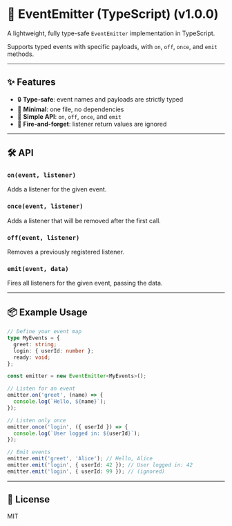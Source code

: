 # 🔔 EventEmitter (TypeScript) (v1.0.0)

A lightweight, fully type-safe `EventEmitter` implementation in TypeScript.

Supports typed events with specific payloads, with `on`, `off`, `once`, and `emit` methods.

---

## ✨ Features

- 🔒 **Type-safe**: event names and payloads are strictly typed
- 🧼 **Minimal**: one file, no dependencies
- 🚀 **Simple API**: `on`, `off`, `once`, and `emit`
- 🧠 **Fire-and-forget**: listener return values are ignored

---



## 🛠 API

### `on(event, listener)`
Adds a listener for the given event.

### `once(event, listener)`
Adds a listener that will be removed after the first call.

### `off(event, listener)`
Removes a previously registered listener.

### `emit(event, data)`
Fires all listeners for the given event, passing the data.

---

## 📦 Example Usage

```ts
// Define your event map
type MyEvents = {
  greet: string;
  login: { userId: number };
  ready: void;
};

const emitter = new EventEmitter<MyEvents>();

// Listen for an event
emitter.on('greet', (name) => {
  console.log(`Hello, ${name}`);
});

// Listen only once
emitter.once('login', ({ userId }) => {
  console.log(`User logged in: ${userId}`);
});

// Emit events
emitter.emit('greet', 'Alice'); // Hello, Alice
emitter.emit('login', { userId: 42 }); // User logged in: 42
emitter.emit('login', { userId: 99 }); // (ignored)
```

---

## 📄 License

MIT
